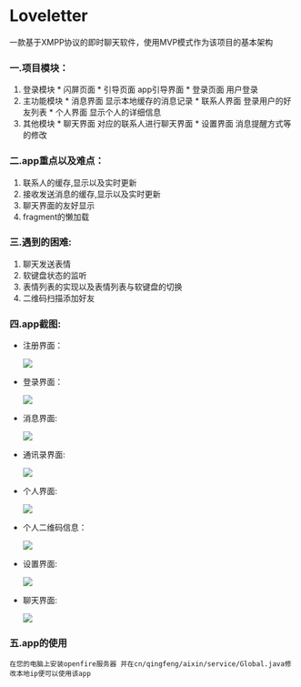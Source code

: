 # Loveletter
一款基于XMPP协议的即时聊天软件，使用MVP模式作为该项目的基本架构 
### 一.项目模块：
  1. 登录模块
    * 闪屏页面
    * 引导页面    app引导界面
    * 登录页面    用户登录
  2. 主功能模块
    * 消息界面    显示本地缓存的消息记录
    * 联系人界面  登录用户的好友列表
    * 个人界面    显示个人的详细信息
  3. 其他模块
    * 聊天界面    对应的联系人进行聊天界面
    * 设置界面    消息提醒方式等的修改
    
### 二.app重点以及难点：
  1. 联系人的缓存,显示以及实时更新
  2. 接收发送消息的缓存,显示以及实时更新
  3. 聊天界面的友好显示
  4. fragment的懒加载
  
### 三.遇到的困难:
  1. 聊天发送表情
  2. 软键盘状态的监听
  3. 表情列表的实现以及表情列表与软键盘的切换
  4. 二维码扫描添加好友

### 四.app截图:

 * 注册界面：

    ![](screenshots/注册界面.png)  

 * 登录界面：

    ![](screenshots/登录界面.png)

 *  消息界面:

    ![](screenshots/消息界面.png)  

 * 通讯录界面:

    ![](screenshots/通讯录.png)  

 * 个人界面:

    ![](screenshots/个人界面.png)  

 * 个人二维码信息：

	![](screenshots/个人二维码.png)

 * 设置界面:

    ![](screenshots/设置界面.png)  

 * 聊天界面:

    ![](screenshots/聊天界面.png)  

### 五.app的使用

    在您的电脑上安装openfire服务器 并在cn/qingfeng/aixin/service/Global.java修改本地ip便可以使用该app

